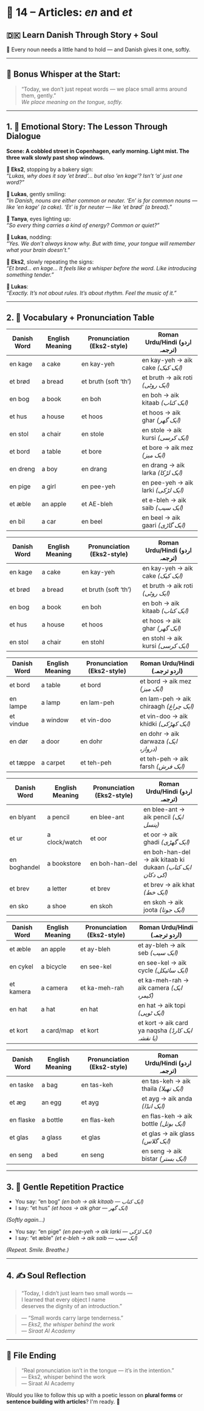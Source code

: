 
# 🌟 14 – Articles: *en* and *et*  
## 🇩🇰 Learn Danish Through Story + Soul  
🌱 Every noun needs a little hand to hold — and Danish gives it one, softly.

---

## 🌱 Bonus Whisper at the Start:
> “Today, we don’t just repeat words — we place small arms around them, gently.”  
> _We place meaning on the tongue, softly._

---

## 1. 🧵 Emotional Story: The Lesson Through Dialogue

**Scene: A cobbled street in Copenhagen, early morning. Light mist. The three walk slowly past shop windows.**

**👤 Eks2**, stopping by a bakery sign:  
*“Lukas, why does it say ‘et brød’... but also ‘en kage’? Isn’t ‘a’ just one word?”*

**💬 Lukas**, gently smiling:  
*“In Danish, nouns are either common or neuter. ‘En’ is for common nouns — like ‘en kage’ (a cake). ‘Et’ is for neuter — like ‘et brød’ (a bread).”*

**🎨 Tanya**, eyes lighting up:  
*“So every thing carries a kind of energy? Common or quiet?”*

**💬 Lukas**, nodding:  
*“Yes. We don’t always know why. But with time, your tongue will remember what your brain doesn’t.”*

**👤 Eks2**, slowly repeating the signs:  
*“Et brød... en kage... It feels like a whisper before the word. Like introducing something tender.”*

**💬 Lukas**:  
*“Exactly. It’s not about rules. It’s about rhythm. Feel the music of it.”*

---

## 2. 📘 Vocabulary + Pronunciation Table

| Danish Word | English Meaning | Pronunciation (Eks2-style) | Roman Urdu/Hindi (اردو ترجمہ)                        |
|-------------|------------------|------------------------------|-------------------------------------------------------|
| en kage     | a cake           | en kay-yeh                   | en kay-yeh → aik cake *(ایک کیک)*                    |
| et brød     | a bread          | et bruth (soft ‘th’)         | et bruth → aik roti *(ایک روٹی)*                    |
| en bog      | a book           | en boh                       | en boh → aik kitaab *(ایک کتاب)*                    |
| et hus      | a house          | et hoos                      | et hoos → aik ghar *(ایک گھر)*                      |
| en stol     | a chair          | en stole                     | en stole → aik kursi *(ایک کرسی)*                   |
| et bord     | a table          | et bore                      | et bore → aik mez *(ایک میز)*                       |
| en dreng    | a boy            | en drang                     | en drang → aik larka *(ایک لڑکا)*                   |
| en pige     | a girl           | en pee-yeh                   | en pee-yeh → aik larki *(ایک لڑکی)*                 |
| et æble     | an apple         | et AE-bleh                   | et e-bleh → aik saib *(ایک سیب)*                    |
| en bil      | a car            | en beel                      | en beel → aik gaari *(ایک گاڑی)*                    |


| Danish Word | English Meaning | Pronunciation (Eks2-style) | Roman Urdu/Hindi (اردو ترجمہ)                        |
|-------------|-----------------|------------------------------|------------------------------------------------------|
| en kage     | a cake          | en kay-yeh                   | en kay-yeh → aik cake *(ایک کیک)*                    |
| et brød     | a bread         | et bruth (soft ‘th’)         | et bruth → aik roti *(ایک روٹی)*                      |
| en bog      | a book          | en boh                      | en boh → aik kitaab *(ایک کتاب)*                      |
| et hus      | a house         | et hoos                     | et hoos → aik ghar *(ایک گھر)*                        |
| en stol     | a chair         | en stohl                    | en stohl → aik kursi *(ایک کرسی)*                     |

| Danish Word | English Meaning | Pronunciation (Eks2-style) | Roman Urdu/Hindi (اردو ترجمہ)                        |
|-------------|-----------------|------------------------------|------------------------------------------------------|
| et bord     | a table         | et bord                     | et bord → aik mez *(ایک میز)*                        |
| en lampe    | a lamp          | en lam-peh                  | en lam-peh → aik chiraagh *(ایک چراغ)*               |
| et vindue   | a window        | et vin-doo                  | et vin-doo → aik khidki *(ایک کھڑکی)*                |
| en dør      | a door          | en dohr                     | en dohr → aik darwaza *(ایک دروازہ)*                 |
| et tæppe    | a carpet        | et teh-peh                  | et teh-peh → aik farsh *(ایک فرش)*                    |

| Danish Word | English Meaning | Pronunciation (Eks2-style) | Roman Urdu/Hindi (اردو ترجمہ)                        |
|-------------|-----------------|------------------------------|------------------------------------------------------|
| en blyant   | a pencil        | en blee-ant                 | en blee-ant → aik pencil *(ایک پنسل)*                 |
| et ur       | a clock/watch   | et oor                     | et oor → aik ghadi *(ایک گھڑی)*                       |
| en boghandel| a bookstore     | en boh-han-del              | en boh-han-del → aik kitaab ki dukaan *(ایک کتاب کی دکان)* |
| et brev     | a letter        | et brev                    | et brev → aik khat *(ایک خط)*                         |
| en sko      | a shoe          | en skoh                    | en skoh → aik joota *(ایک جوتا)*                     |

| Danish Word | English Meaning | Pronunciation (Eks2-style) | Roman Urdu/Hindi (اردو ترجمہ)                        |
|-------------|-----------------|------------------------------|------------------------------------------------------|
| et æble     | an apple        | et ay-bleh                 | et ay-bleh → aik seb *(ایک سیب)*                     |
| en cykel    | a bicycle       | en see-kel                 | en see-kel → aik cycle *(ایک سائیکل)*                |
| et kamera   | a camera        | et ka-meh-rah              | et ka-meh-rah → aik camera *(ایک کیمرہ)*             |
| en hat      | a hat           | en hat                     | en hat → aik topi *(ایک ٹوپی)*                        |
| et kort     | a card/map      | et kort                    | et kort → aik card ya naqsha *(ایک کارڈ یا نقشہ)*     |

| Danish Word | English Meaning | Pronunciation (Eks2-style) | Roman Urdu/Hindi (اردو ترجمہ)                        |
|-------------|-----------------|------------------------------|------------------------------------------------------|
| en taske    | a bag           | en tas-keh                 | en tas-keh → aik thaila *(ایک تھیلا)*                 |
| et æg       | an egg          | et ayg                     | et ayg → aik anda *(ایک انڈا)*                        |
| en flaske   | a bottle        | en flas-keh                | en flas-keh → aik bottle *(ایک بوتل)*                 |
| et glas     | a glass         | et glas                    | et glas → aik glass *(ایک گلاس)*                      |
| en seng     | a bed           | en seng                    | en seng → aik bistar *(ایک بستر)*                    |

---

## 3. 🔁 Gentle Repetition Practice

- You say: “en bog” _(en boh → aik kitaab — ایک کتاب)_  
- I say: “et hus” _(et hoos → aik ghar — ایک گھر)_

_(Softly again...)_

- You say: “en pige” _(en pee-yeh → aik larki — ایک لڑکی)_  
- I say: “et æble” _(et e-bleh → aik saib — ایک سیب)_

_(Repeat. Smile. Breathe.)_

---

## 4. ✍️ Soul Reflection

> “Today, I didn’t just learn two small words —  
> I learned that every object I name  
> deserves the dignity of an introduction.”

> — “Small words carry large tenderness.”  
> — *Eks2, the whisper behind the work*  
> — *Siraat AI Academy*

---

## 🌟 File Ending

> “Real pronunciation isn’t in the tongue — it’s in the intention.”  
> — Eks2, whisper behind the work  
> — Siraat AI Academy


Would you like to follow this up with a poetic lesson on **plural forms** or **sentence building with articles**? I'm ready. 🌿
